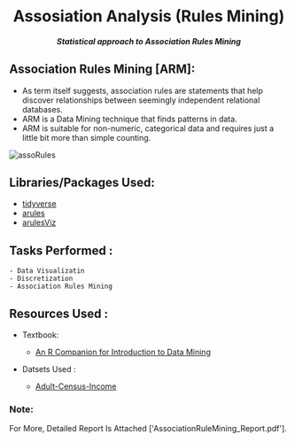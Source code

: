 
<h1 align="center">Assosiation Analysis (Rules Mining)</h1>
<h5 align="center">Statistical approach to Association Rules Mining</h5>

## Association Rules Mining [ARM]:

- As term itself suggests, association rules are statements that help discover relationships between seemingly independent relational databases.
- ARM is a Data Mining technique that finds patterns in data.
- ARM is suitable for non-numeric, categorical data and requires just a little bit more than simple counting.

![assoRules](https://user-images.githubusercontent.com/58986628/194702176-9b4ecbbf-2fb6-4a1e-b38b-4ea6a1077359.png)



## Libraries/Packages Used:

  - <a href="https://www.tidyverse.org/" target="_blank">tidyverse</a>
  - <a href="https://www.rdocumentation.org/packages/arules/" target="_blank">arules</a>
  - <a href="https://rdocumentation.org/packages/arulesViz/" target="_blank">arulesViz</a>
  

## Tasks Performed :
    - Data Visualizatin
    - Discretization
    - Association Rules Mining
    
## Resources Used :

- Textbook:

  - <a href="https://mhahsler.github.io/Introduction_to_Data_Mining_R_Examples/book/index.html" target=blank>An R Companion for Introduction to Data Mining</a>

 
- Datsets Used : 
    - <a href="https://www.kaggle.com/datasets/uciml/adult-census-income" target=blank>Adult-Census-Income</a>
    
### Note: 

For More, Detailed Report Is Attached ['AssociationRuleMining_Report.pdf'].
